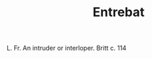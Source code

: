 ---
title: Entrebat
letter: E
permalink: "/definitions/bld-entrebat.html"
body: L. Fr. An intruder or interloper. Britt c. 114
published_at: '2018-07-07'
source: Black's Law Dictionary 2nd Ed (1910)
layout: post
---